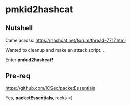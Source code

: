 # pmkid2hashcat

## Nutshell
Came across:
https://hashcat.net/forum/thread-7717.html

Wanted to cleanup and make an attack script...

Enter <b>pmkid2hashcat!</b>

## Pre-req
https://github.com/ICSec/packetEssentials

Yes, <b>packetEssentials</b>, rocks =)
